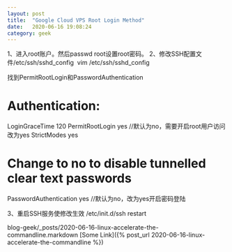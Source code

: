 ```yaml
---
layout: post
title:  "Google Cloud VPS Root Login Method"
date:   2020-06-16 19:08:24
category: geek
---
```


1、进入root账户。然后passwd root设置root密码。
2、修改SSH配置文件/etc/ssh/sshd_config
 vim /etc/ssh/sshd_config

找到PermitRootLogin和PasswordAuthentication

# Authentication:
LoginGraceTime 120
PermitRootLogin yes //默认为no，需要开启root用户访问改为yes
StrictModes yes
 
# Change to no to disable tunnelled clear text passwords
PasswordAuthentication yes //默认为no，改为yes开启密码登陆

3、重启SSH服务使修改生效
/etc/init.d/ssh restart

blog-geek/_posts/2020-06-16-linux-accelerate-the-commandline.markdown
[Some Link]({% post_url 2020-06-16-linux-accelerate-the-commandline %})

